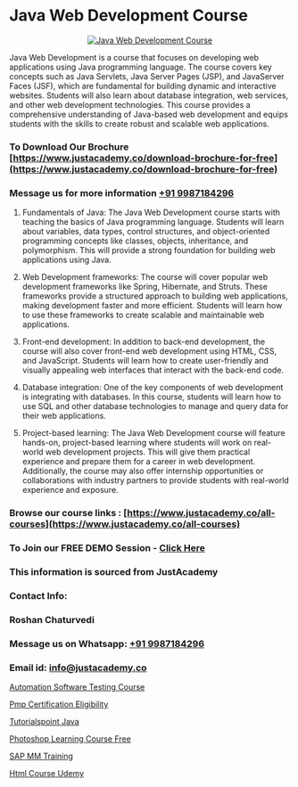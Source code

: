 # Java Web Development Course

<p align="center">
  <a href="https://justacademy.co/course-detail/core-java-training">
    <img src="https://justacademy.co/storage2/course_image/1677245426_course_image.webp" alt="Java Web Development Course">
  </a>
</p>


Java Web Development is a course that focuses on developing web applications using Java programming language. The course covers key concepts such as Java Servlets, Java Server Pages (JSP), and JavaServer Faces (JSF), which are fundamental for building dynamic and interactive websites. Students will also learn about database integration, web services, and other web development technologies. This course provides a comprehensive understanding of Java-based web development and equips students with the skills to create robust and scalable web applications.
### To Download Our Brochure [https://www.justacademy.co/download-brochure-for-free](https://www.justacademy.co/download-brochure-for-free)
### Message us for more information [+91 9987184296](https://api.whatsapp.com/send?phone=919987184296)
1) Fundamentals of Java: The Java Web Development course starts with teaching the basics of Java programming language. Students will learn about variables, data types, control structures, and object-oriented programming concepts like classes, objects, inheritance, and polymorphism. This will provide a strong foundation for building web applications using Java.

2) Web Development frameworks: The course will cover popular web development frameworks like Spring, Hibernate, and Struts. These frameworks provide a structured approach to building web applications, making development faster and more efficient. Students will learn how to use these frameworks to create scalable and maintainable web applications.

3) Front-end development: In addition to back-end development, the course will also cover front-end web development using HTML, CSS, and JavaScript. Students will learn how to create user-friendly and visually appealing web interfaces that interact with the back-end code.

4) Database integration: One of the key components of web development is integrating with databases. In this course, students will learn how to use SQL and other database technologies to manage and query data for their web applications.

5) Project-based learning: The Java Web Development course will feature hands-on, project-based learning where students will work on real-world web development projects. This will give them practical experience and prepare them for a career in web development. Additionally, the course may also offer internship opportunities or collaborations with industry partners to provide students with real-world experience and exposure.

### Browse our course links : [https://www.justacademy.co/all-courses](https://www.justacademy.co/all-courses) 
### To Join our FREE DEMO Session - [Click Here](https://www.justacademy.co/register-for-course-demo)


### This information is sourced from JustAcademy
### Contact Info:
### Roshan Chaturvedi
### Message us on Whatsapp: [+91 9987184296](https://api.whatsapp.com/send?phone=919987184296)
### Email id: [info@justacademy.co](mailto:info@justacademy.co)
                
[Automation Software Testing Course](https://www.linkedin.com/pulse/automation-software-testing-course-justacademy-thane-ggfyc?trackingId=lsCwE4QKoOwpzogjVfQPvA%3D%3D&lipi=urn%3Ali%3Apage%3Ad_flagship3_company_admin%3B8x4oZRFoSmO4CZ5ThOfedg%3D%3D)

[Pmp Certification Eligibility](https://www.linkedin.com/pulse/pmp-certification-eligibility-justacademy-mumbai-3yhvc?trackingId=kIfFX1XE3sQNeL6VQzuKtw%3D%3D&lipi=urn%3Ali%3Apage%3Ad_flagship3_showcase_admin%3BQONBiiZYS52%2BUVT4s6K24g%3D%3D)

[Tutorialspoint Java](https://medium.com/@namusn/tutorialspoint-java-98ce36b7a79a)

[Photoshop Learning Course Free](https://medium.com/@negishivu99/photoshop-learning-course-free-a0819a0178b5)

[SAP MM Training](https://justacademyin.github.io/Articles/SAP-MM-Training)

[Html Course Udemy](https://justacademyin.github.io/Articles/Html-Course-Udemy)

